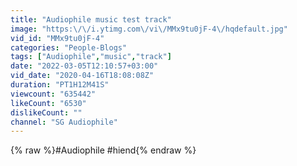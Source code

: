 ```yaml
---
title: "Audiophile music test track"
image: "https:\/\/i.ytimg.com\/vi\/MMx9tu0jF-4\/hqdefault.jpg"
vid_id: "MMx9tu0jF-4"
categories: "People-Blogs"
tags: ["Audiophile","music","track"]
date: "2022-03-05T12:10:57+03:00"
vid_date: "2020-04-16T18:08:08Z"
duration: "PT1H12M41S"
viewcount: "635442"
likeCount: "6530"
dislikeCount: ""
channel: "SG Audiophile"
---
```

{% raw %}#Audiophile #hiend{% endraw %}
